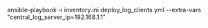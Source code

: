 ansible-playbook -i inventory.ini deploy_log_clients.yml --extra-vars "central_log_server_ip=192.168.1.1"
